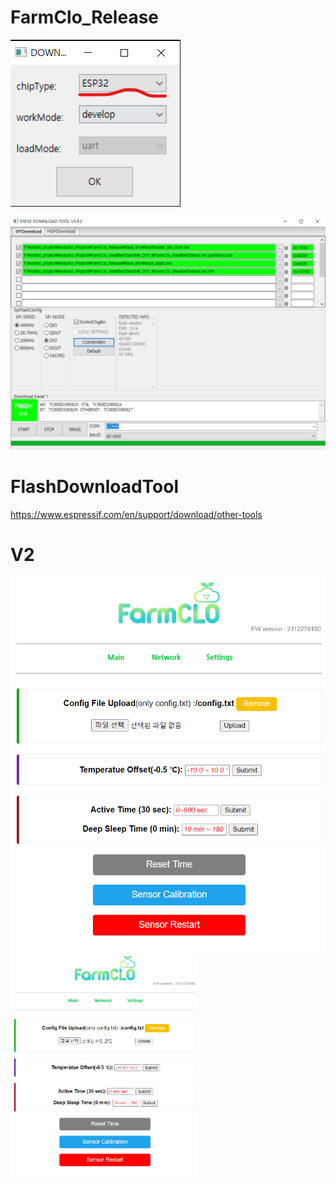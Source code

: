 # FarmClo_Release
<p><img src="https://github.com/androyoon78/FarmClo_Release/blob/main/flashdownload_start.png?raw=true" /> </p>
<p>
<img src="https://github.com/androyoon78/FarmClo_Release/blob/main/flashdownload.png?raw=true" />
  </p>

# FlashDownloadTool 
https://www.espressif.com/en/support/download/other-tools

# V2
<img src="https://github.com/androyoon78/FarmClo_Release/blob/main/farmclosettings.png?raw=true" width="600px" />
<br>
<img src="https://github.com/androyoon78/FarmClo_Release/blob/main/farmclosettings.png?raw=true" width="300px" />
